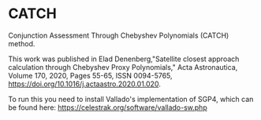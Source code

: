 # CATCH
Conjunction Assessment Through Chebyshev Polynomials (CATCH) method.

This work was published in Elad Denenberg,"Satellite closest approach calculation through Chebyshev Proxy Polynomials," Acta Astronautica, Volume 170, 2020, Pages 55-65,
ISSN 0094-5765, https://doi.org/10.1016/j.actaastro.2020.01.020.

To run this you need to install Vallado's implementation of SGP4, which can be found here: https://celestrak.org/software/vallado-sw.php


